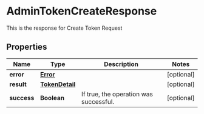 

# AdminTokenCreateResponse

This is the response for Create Token Request
## Properties

Name | Type | Description | Notes
------------ | ------------- | ------------- | -------------
**error** | [**Error**](Error.md) |  |  [optional]
**result** | [**TokenDetail**](TokenDetail.md) |  |  [optional]
**success** | **Boolean** | If true, the operation was successful. |  [optional]



